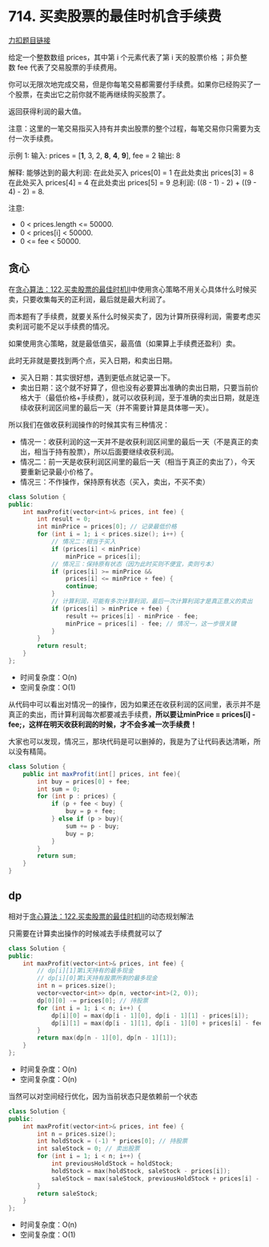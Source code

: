 # 714. 买卖股票的最佳时机含手续费

[力扣题目链接](https://leetcode-cn.com/problems/best-time-to-buy-and-sell-stock-with-transaction-fee/)

给定一个整数数组 prices，其中第 i 个元素代表了第 i 天的股票价格 ；非负整数 fee 代表了交易股票的手续费用。

你可以无限次地完成交易，但是你每笔交易都需要付手续费。如果你已经购买了一个股票，在卖出它之前你就不能再继续购买股票了。

返回获得利润的最大值。

注意：这里的一笔交易指买入持有并卖出股票的整个过程，每笔交易你只需要为支付一次手续费。

示例 1:
输入: prices = [**1**, 3, 2, **8**, **4**, **9**], fee = 2
输出: 8

解释: 能够达到的最大利润:
在此处买入 prices[0] = 1
在此处卖出 prices[3] = 8
在此处买入 prices[4] = 4
在此处卖出 prices[5] = 9
总利润: ((8 - 1) - 2) + ((9 - 4) - 2) = 8.

注意:
* 0 < prices.length <= 50000.
* 0 < prices[i] < 50000.
* 0 <= fee < 50000.





## 贪心 

在[贪心算法：122.买卖股票的最佳时机II](https://programmercarl.com/0122.买卖股票的最佳时机II.html)中使用贪心策略不用关心具体什么时候买卖，只要收集每天的正利润，最后就是最大利润了。

而本题有了手续费，就要关系什么时候买卖了，因为计算所获得利润，需要考虑买卖利润可能不足以手续费的情况。

如果使用贪心策略，就是最低值买，最高值（如果算上手续费还盈利）卖。

此时无非就是要找到两个点，买入日期，和卖出日期。

* 买入日期：其实很好想，遇到更低点就记录一下。
* 卖出日期：这个就不好算了，但也没有必要算出准确的卖出日期，只要当前价格大于（最低价格+手续费），就可以收获利润，至于准确的卖出日期，就是连续收获利润区间里的最后一天（并不需要计算是具体哪一天）。

所以我们在做收获利润操作的时候其实有三种情况：

* 情况一：收获利润的这一天并不是收获利润区间里的最后一天（不是真正的卖出，相当于持有股票），所以后面要继续收获利润。
* 情况二：前一天是收获利润区间里的最后一天（相当于真正的卖出了），今天要重新记录最小价格了。
* 情况三：不作操作，保持原有状态（买入，卖出，不买不卖）





```CPP
class Solution {
public:
    int maxProfit(vector<int>& prices, int fee) {
        int result = 0;
        int minPrice = prices[0]; // 记录最低价格
        for (int i = 1; i < prices.size(); i++) {
            // 情况二：相当于买入
            if (prices[i] < minPrice) 
                minPrice = prices[i];
            // 情况三：保持原有状态（因为此时买则不便宜，卖则亏本）
            if (prices[i] >= minPrice &&
                prices[i] <= minPrice + fee) {
                continue;
            }
            // 计算利润，可能有多次计算利润，最后一次计算利润才是真正意义的卖出
            if (prices[i] > minPrice + fee) {
                result += prices[i] - minPrice - fee;
                minPrice = prices[i] - fee; // 情况一，这一步很关键
            }
        }
        return result;
    }
};
```

* 时间复杂度：O(n)
* 空间复杂度：O(1)

从代码中可以看出对情况一的操作，因为如果还在收获利润的区间里，表示并不是真正的卖出，而计算利润每次都要减去手续费，**所以要让minPrice = prices[i] - fee;，这样在明天收获利润的时候，才不会多减一次手续费！**

大家也可以发现，情况三，那块代码是可以删掉的，我是为了让代码表达清晰，所以没有精简。

```java
class Solution {
    public int maxProfit(int[] prices, int fee){
        int buy = prices[0] + fee;
        int sum = 0;
        for (int p : prices) {
            if (p + fee < buy) {
                buy = p + fee;
            } else if (p > buy){
                sum += p - buy;
                buy = p;
            }
        }
        return sum;
    }
}
```

## dp

相对于[贪心算法：122.买卖股票的最佳时机II](https://programmercarl.com/0122.买卖股票的最佳时机II.html)的动态规划解法

只需要在计算卖出操作的时候减去手续费就可以了 

```CPP
class Solution {
public:
    int maxProfit(vector<int>& prices, int fee) {
        // dp[i][1]第i天持有的最多现金
        // dp[i][0]第i天持有股票所剩的最多现金
        int n = prices.size();
        vector<vector<int>> dp(n, vector<int>(2, 0));
        dp[0][0] -= prices[0]; // 持股票
        for (int i = 1; i < n; i++) {
            dp[i][0] = max(dp[i - 1][0], dp[i - 1][1] - prices[i]);
            dp[i][1] = max(dp[i - 1][1], dp[i - 1][0] + prices[i] - fee);
        }
        return max(dp[n - 1][0], dp[n - 1][1]);
    }
};
```

* 时间复杂度：O(n)
* 空间复杂度：O(n)

当然可以对空间经行优化，因为当前状态只是依赖前一个状态

```CPP
class Solution {
public:
    int maxProfit(vector<int>& prices, int fee) {
        int n = prices.size();
        int holdStock = (-1) * prices[0]; // 持股票
        int saleStock = 0; // 卖出股票
        for (int i = 1; i < n; i++) {
            int previousHoldStock = holdStock;
            holdStock = max(holdStock, saleStock - prices[i]);
            saleStock = max(saleStock, previousHoldStock + prices[i] - fee);
        }
        return saleStock;
    }
};
```

* 时间复杂度：O(n)
* 空间复杂度：O(1)



